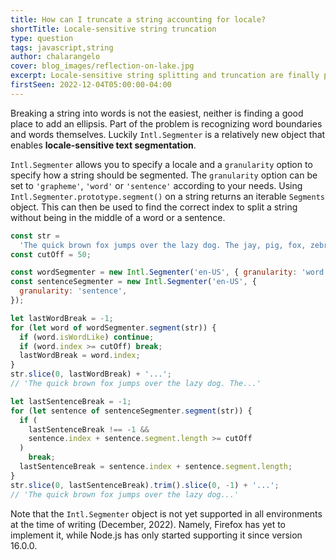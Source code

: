 ```yaml
---
title: How can I truncate a string accounting for locale?
shortTitle: Locale-sensitive string truncation
type: question
tags: javascript,string
author: chalarangelo
cover: blog_images/reflection-on-lake.jpg
excerpt: Locale-sensitive string splitting and truncation are finally possible in JavaScript.
firstSeen: 2022-12-04T05:00:00-04:00
---
```


Breaking a string into words is not the easiest, neither is finding a good place to add an ellipsis. Part of the problem is recognizing word boundaries and words themselves. Luckily `Intl.Segmenter` is a relatively new object that enables **locale-sensitive text segmentation**.

`Intl.Segmenter` allows you to specify a locale and a `granularity` option to specify how a string should be segmented. The `granularity` option can be set to `'grapheme'`, `'word'` or `'sentence'` according to your needs. Using `Intl.Segmenter.prototype.segment()` on a string returns an iterable `Segments` object. This can then be used to find the correct index to split a string without being in the middle of a word or a sentence.

```js
const str =
  'The quick brown fox jumps over the lazy dog. The jay, pig, fox, zebra and my wolves quack!';
const cutOff = 50;

const wordSegmenter = new Intl.Segmenter('en-US', { granularity: 'word' });
const sentenceSegmenter = new Intl.Segmenter('en-US', {
  granularity: 'sentence',
});

let lastWordBreak = -1;
for (let word of wordSegmenter.segment(str)) {
  if (word.isWordLike) continue;
  if (word.index >= cutOff) break;
  lastWordBreak = word.index;
}
str.slice(0, lastWordBreak) + '...';
// 'The quick brown fox jumps over the lazy dog. The...'

let lastSentenceBreak = -1;
for (let sentence of sentenceSegmenter.segment(str)) {
  if (
    lastSentenceBreak !== -1 &&
    sentence.index + sentence.segment.length >= cutOff
  )
    break;
  lastSentenceBreak = sentence.index + sentence.segment.length;
}
str.slice(0, lastSentenceBreak).trim().slice(0, -1) + '...';
// 'The quick brown fox jumps over the lazy dog...'
```

Note that the `Intl.Segmenter` object is not yet supported in all environments at the time of writing (December, 2022). Namely, Firefox has yet to implement it, while Node.js has only started supporting it since version 16.0.0.
